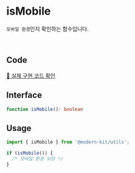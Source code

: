# isMobile

`모바일 환경`인지 확인하는 함수입니다.

<br />

## Code
[🔗 실제 구현 코드 확인](https://github.com/modern-agile-team/modern-kit/blob/main/packages/utils/src/device/isMobile/index.ts)

## Interface
```ts title="typescript"
function isMobile(): boolean
```

## Usage
```ts title="typescript"
import { isMobile } from '@modern-kit/utils';

if (isMobile()) {
  /* 모바일 환경 보장 */
}
```